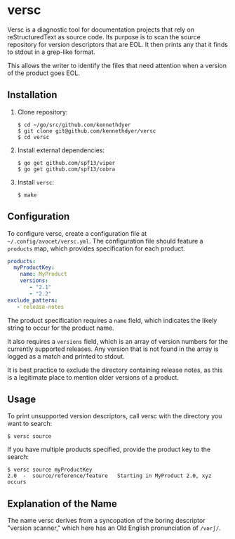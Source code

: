 # versc

Versc is a diagnostic tool for documentation projects that rely on reStructuredText as source code.
Its purpose is to scan the source repository for version descriptors that are EOL.  It then prints
any that it finds to stdout in a grep-like format.

This allows the writer to identify the files that need attention when a version of the product goes EOL.

## Installation

1. Clone repository:
   ```
   $ cd ~/go/src/github.com/kennethdyer 
   $ git clone git@github.com/kennethdyer/versc
   $ cd versc
   ```
   
2. Install external dependencies:
   ```
   $ go get github.com/spf13/viper
   $ go get github.com/spf13/cobra
   ```
   
4. Install `versc`:

   ```
   $ make
   ```

## Configuration

To configure versc, create a configuration file at `~/.config/avocet/versc.yml`.  The configuration file
should feature a `products` map, which provides specification for each product.    

```yml
products:
  myProductKey:
    name: MyProduct
    versions:
       - "2.1"
       - "2.2"
exclude_pattern:
   - release-notes
```
 
The product specification requires a `name` field, which indicates the likely string to occur 
for the product name.  

It also requires a `versions` field, which is an array of version numbers for the currently supported releases.  Any version that is not found in the array is logged as a match and printed to stdout.

It is best practice to exclude the directory containing release notes, as this is a legitimate place
to mention older versions of a product.

## Usage

To print unsupported version descriptors, call versc with the directory you want to search:

```
$ versc source
```
 
If you have multiple products specified, provide the product key to the search:

```
$ versc source myProductKey
2.0  -  source/reference/feature   Starting in MyProduct 2.0, xyz occurs
```

## Explanation of the Name

The name versc derives from a syncopation of the boring descriptor "version scanner,"
which here has an Old English pronunciation of `/vərʃ/`.


